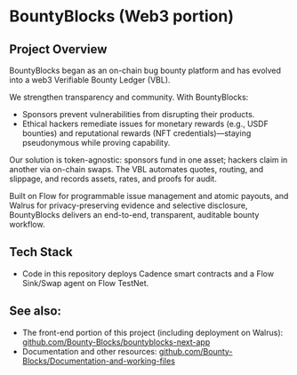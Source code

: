 # BountyBlocks (Web3 portion)

## Project Overview
BountyBlocks began as an on-chain bug bounty platform and has evolved into a web3 Verifiable Bounty Ledger (VBL).

We strengthen transparency and community. With BountyBlocks:
 - Sponsors prevent vulnerabilities from disrupting their products.
 - Ethical hackers remediate issues for monetary rewards (e.g., USDF bounties) and reputational rewards (NFT credentials)—staying pseudonymous while proving capability.

Our solution is token-agnostic: sponsors fund in one asset; hackers claim in another via on-chain swaps. The VBL automates quotes, routing, and slippage, and records assets, rates, and proofs for audit.

Built on Flow for programmable issue management and atomic payouts, and Walrus for privacy-preserving evidence and selective disclosure, BountyBlocks delivers an end-to-end, transparent, auditable bounty workflow.


## Tech Stack
 - Code in this repository deploys Cadence smart contracts and a Flow Sink/Swap agent on Flow TestNet.

## See also:
- The front-end portion of this project (including deployment on Walrus): [github.com/Bounty-Blocks/bountyblocks-next-app](https://github.com/Bounty-Blocks/bountyblocks-web3)
- Documentation and other resources: [github.com/Bounty-Blocks/Documentation-and-working-files](https://github.com/Bounty-Blocks/Documentation-and-working-files)
